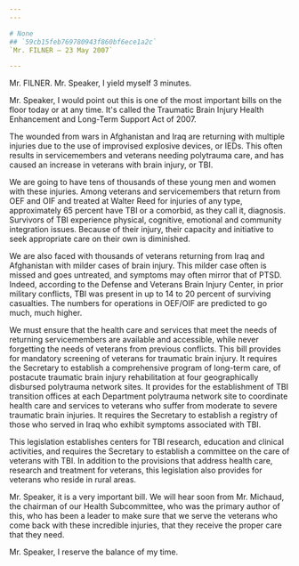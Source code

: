 ```yaml
---
---

# None
## `59cb15feb769780943f860bf6ece1a2c`
`Mr. FILNER — 23 May 2007`

---
```



Mr. FILNER. Mr. Speaker, I yield myself 3 minutes.

Mr. Speaker, I would point out this is one of the most important 
bills on the floor today or at any time. It's called the Traumatic 
Brain Injury Health Enhancement and Long-Term Support Act of 2007.

The wounded from wars in Afghanistan and Iraq are returning with 
multiple injuries due to the use of improvised explosive devices, or 
IEDs. This often results in servicemembers and veterans needing 
polytrauma care, and has caused an increase in veterans with brain 
injury, or TBI.

We are going to have tens of thousands of these young men and women 
with these injuries. Among veterans and servicemembers that return from 
OEF and OIF and treated at Walter Reed for injuries of any type, 
approximately 65 percent have TBI or a comorbid, as they call it, 
diagnosis. Survivors of TBI experience physical, cognitive, emotional 
and community integration issues. Because of their injury, their 
capacity and initiative to seek appropriate care on their own is 
diminished.

We are also faced with thousands of veterans returning from Iraq and 
Afghanistan with milder cases of brain injury. This milder case often 
is missed and goes untreated, and symptoms may often mirror that of 
PTSD. Indeed, according to the Defense and Veterans Brain Injury 
Center, in prior military conflicts, TBI was present in up to 14 to 20 
percent of surviving casualties. The numbers for operations in OEF/OIF 
are predicted to go much, much higher.

We must ensure that the health care and services that meet the needs 
of returning servicemembers are available and accessible, while never 
forgetting the needs of veterans from previous conflicts. This bill 
provides for mandatory screening of veterans for traumatic brain 
injury. It requires the Secretary to establish a comprehensive program 
of long-term care, of postacute traumatic brain injury rehabilitation 
at four geographically disbursed polytrauma network sites. It provides 
for the establishment of TBI transition offices at each Department 
polytrauma network site to coordinate health care and services to 
veterans who suffer from moderate to severe traumatic brain injuries. 
It requires the Secretary to establish a registry of those who served 
in Iraq who exhibit symptoms associated with TBI.

This legislation establishes centers for TBI research, education and 
clinical activities, and requires the Secretary to establish a 
committee on the care of veterans with TBI. In addition to the 
provisions that address health care, research and treatment for 
veterans, this legislation also provides for veterans who reside in 
rural areas.

Mr. Speaker, it is a very important bill. We will hear soon from Mr. 
Michaud, the chairman of our Health Subcommittee, who was the primary 
author of this, who has been a leader to make sure that we serve the 
veterans who come back with these incredible injuries, that they 
receive the proper care that they need.

Mr. Speaker, I reserve the balance of my time.